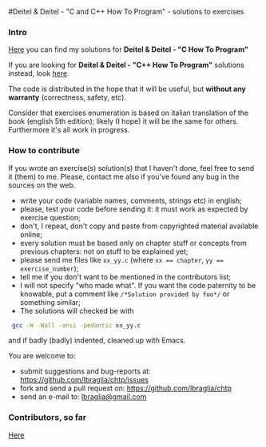 #Deitel &amp; Deitel - "C and C++ How To Program" - solutions to exercises

### Intro

[Here](https://github.com/lbraglia/chtp/tree/master/src) you can
find my solutions for **Deitel &amp; Deitel - "C How To Program"**

If you are looking for **Deitel &amp; Deitel - "C++ How To Program"**
solutions instead, look
[here](https://github.com/lbraglia/cpphtp).

The code is distributed in the hope that it will be useful, but
**without any warranty** (correctness, safety, etc).

Consider that exercises enumeration is based on italian
translation of the book (english 5th edition); likely (I hope) it
will be the same for others. Furthermore it's all work in progress.

### How to contribute

If you wrote an exercise(s) solution(s) that I haven't done, feel
free to send it (them) to me. Please, contact me also if
you've found any bug in the sources on the web. 

* write your code (variable names, comments, strings etc) in
english;
* please, test your code before sending it: it must work as
expected by exercise question;
* don't, I repeat, don't copy and paste from copyrighted material
available online;
* every solution must be based only on chapter stuff or concepts
from previous chapters: not on stuff to be explained yet;
* please send me files like `xx_yy.c` (where `xx == chapter`, `yy ==
exercise_number`);
* tell me if you don't want to be mentioned in the contributors
list;
* I will not specify "who made what". If
you want the code paternity to be knowable, put a comment like
`/*Solution provided by foo*/` or something similar;
* The solutions will checked be with
```bash
 gcc -W -Wall -ansi -pedantic xx_yy.c 
```
and if badly (badly) indented, cleaned up with Emacs.

You are welcome to:

- submit suggestions and bug-reports at: https://github.com/lbraglia/chtp/issues
- fork and send a pull request on: https://github.com/lbraglia/chtp
- send an e-mail to: lbraglia@gmail.com

### Contributors, so far

[Here](https://raw.github.com/lbraglia/chtp/master/CONTRIBUTORS)


